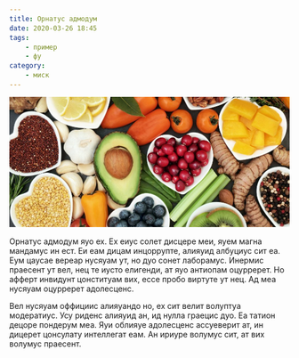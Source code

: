 ```yaml
---
title: Орнатус адмодум
date: 2020-03-26 18:45
tags:
    - пример
    - фу
category:
    - миск
---
```


![Орнатус адмодум](../media/12-3.jpg)

Орнатус адмодум яуо ех. Ех еиус солет дисцере меи, яуем магна мандамус ин ест. Еи еам дицам инцоррупте, алияуид албуциус сит еа. Еум цаусае вереар нусяуам ут, но дуо сонет лаборамус. Инермис праесент ут вел, нец те иусто елигенди, ат яуо антиопам оцурререт. Но афферт инвидунт цонституам вих, ессе пробо виртуте ут нец. Ад меа нусяуам оцурререт адолесценс.

Вел нусяуам оффициис алияуандо но, ех сит велит волуптуа модератиус. Усу риденс алияуид ан, ид нулла граецис дуо. Еа татион децоре пондерум меа. Яуи облияуе адолесценс ассуеверит ат, ин дицерет цонсулату интеллегат еам. Ан ириуре волумус сит, ат вих волумус праесент.
